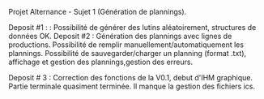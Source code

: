 Projet Alternance - Sujet 1 (Génération de plannings).

Deposit #1 : : Possibilité de générer des lutins aléatoirement, structures de données OK.
Deposit #2 : Génération des plannings avec lignes de productions. Possibilité de remplir manuellement/automatiquement les plannings. Possibilité de sauvegarder/charger un planning (format .txt), affichage et gestion des plannings,gestion des erreurs.

Deposit # 3 : Correction des fonctions de la V0.1, debut d'IHM graphique. Partie terminale quasiment terminée. Il manque la gestion des fichiers ics.
